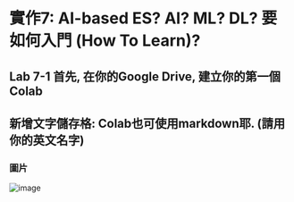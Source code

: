 # 實作7: AI-based ES? AI? ML? DL? 要如何入門 (How To Learn)?
## Lab 7-1 首先, 在你的Google Drive, 建立你的第一個Colab
##  新增文字儲存格: Colab也可使用markdown耶. (請用你的英文名字)
### 圖片

![image](https://github.com/His-Lin/ES-Fall2023/assets/144580635/801dad9f-9e19-4c5d-b92f-9b835be34e9e)

